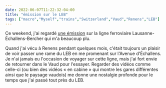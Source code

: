 ```yaml
---
date: 2022-06-07T11:22:32-04:00
title: "émission sur le LEB"
tags: ["macro","Myself","trains","Switzerland","Vaud","Renens","LEB"]
---
```


Ce weekend, j'ai regardé [une émission](https://youtu.be/qR_5lpD0JxY) sur la ligne ferroviaire Lausanne-Échallens-Bercher qui m'a beaucoup plu.

Quand j'ai vécu à Renens pendant quelques mois, c'était toujours un plaisir de voir passer une rame du LEB en me promenant sur l'Avenue d'Échallens. Je n'ai jamais eu l'occasion de voyager sur cette ligne, mais j'ai fort envie de retourner dans le Vaud pour l'essayer. Regarder des vidéos comme celle-ci (ou bien des vidéos « en cabine » qui montre les gares différentes ainsi que le paysage vaudois) me donne une nostalgie profonde pour le temps que j'ai passé tout près du LEB.